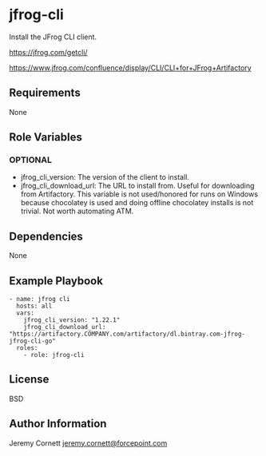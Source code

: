 # jfrog-cli

Install the JFrog CLI client. 

https://jfrog.com/getcli/

https://www.jfrog.com/confluence/display/CLI/CLI+for+JFrog+Artifactory

## Requirements

None

## Role Variables

### OPTIONAL

* jfrog_cli_version: The version of the client to install.
* jfrog_cli_download_url: The URL to install from. Useful for downloading from Artifactory. 
  This variable is not used/honored for runs on Windows because chocolatey is used 
  and doing offline chocolatey installs is not trivial. Not worth automating ATM.

## Dependencies

None

## Example Playbook

    - name: jfrog cli
      hosts: all
      vars:
        jfrog_cli_version: "1.22.1"
        jfrog_cli_download_url: "https://artifactory.COMPANY.com/artifactory/dl.bintray.com-jfrog-jfrog-cli-go"
      roles:
        - role: jfrog-cli

## License

BSD

## Author Information

Jeremy Cornett <jeremy.cornett@forcepoint.com>
